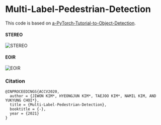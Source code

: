 # Multi-Label-Pedestrian-Detection

This code is based on [a-PyTorch-Tutorial-to-Object-Detection](https://github.com/sgrvinod/a-PyTorch-Tutorial-to-Object-Detection). 

#### STEREO 

![STEREO](https://user-images.githubusercontent.com/44772344/108985713-af3bac80-76d4-11eb-9a4c-e42f8c24620d.gif)

#### EOIR

![EOIR](https://user-images.githubusercontent.com/44772344/108986272-4e60a400-76d5-11eb-9ce4-d76dac5c3a3f.gif)


### Citation

```
@INPROCEEDINGS{ACCV2020,
  author = {JIWON KIM*, HYEONGJUN KIM*, TAEJOO KIM*, NAMIL KIM, AND YUKYUNG CHOI*},
  title = {Multi-Label-Pedestrian-Detection},
  booktitle = {-},
  year = {2021}
}
```

